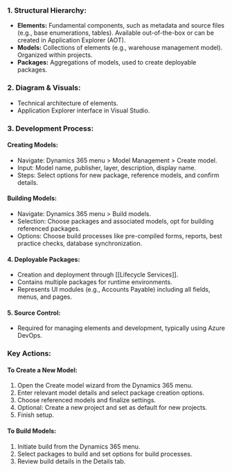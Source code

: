 ### 1. Structural Hierarchy:

- **Elements:** Fundamental components, such as metadata and source files (e.g., base enumerations, tables). Available out-of-the-box or can be created in Application Explorer (AOT).
- **Models:** Collections of elements (e.g., warehouse management model). Organized within projects.
- **Packages:** Aggregations of models, used to create deployable packages.
### 2. Diagram & Visuals:

- Technical architecture of elements.
- Application Explorer interface in Visual Studio.

### 3. Development Process:

#### Creating Models:
- Navigate: Dynamics 365 menu > Model Management > Create model.
- Input: Model name, publisher, layer, description, display name.
- Steps: Select options for new package, reference models, and confirm details.
#### Building Models:
- Navigate: Dynamics 365 menu > Build models.
- Selection: Choose packages and associated models, opt for building referenced packages.
- Options: Choose build processes like pre-compiled forms, reports, best practice checks, database synchronization.

#### 4. Deployable Packages:

- Creation and deployment through [[Lifecycle Services]].
- Contains multiple packages for runtime environments.
- Represents UI modules (e.g., Accounts Payable) including all fields, menus, and pages.

#### 5. Source Control:

- Required for managing elements and development, typically using Azure DevOps.

### Key Actions:

#### To Create a New Model:

1. Open the Create model wizard from the Dynamics 365 menu.
2. Enter relevant model details and select package creation options.
3. Choose referenced models and finalize settings.
4. Optional: Create a new project and set as default for new projects.
5. Finish setup.

#### To Build Models:

1. Initiate build from the Dynamics 365 menu.
2. Select packages to build and set options for build processes.
3. Review build details in the Details tab.